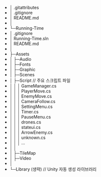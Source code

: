 - │  .gitattributes
- │  .gitignore
- │  README.md
- │  
- └─Running-Time
-    │  .gitignore
-    │  Running-Time.sln
-    │  README.md
-    │  
-    ├─Assets
-    │  ├─Audio
-    │  ├─Fonts
-    │  ├─Graphic
-    │  ├─Scenes
-    │  ├─Script               // 주요 스크립트 파일
-    │  │  │  GameManager.cs
-    │  │  │  PlayerMove.cs
-    │  │  │  EnemyMove.cs
-    │  │  │  CameraFollow.cs
-    │  │  │  SettingMenu.cs
-    │  │  │  Timer.cs
-    │  │  │  PauseMenu.cs
-    │  │  │  drones.cs
-    │  │  │  stateui.cs
-    │  │  │  ArrowEnemy.cs
-    │  │  │  unknown.cs 
-    │  │  │  ...
-    │  │
-    │  ├─TileMap
-    │  ├─Video
-    │
-    └─Library (생략)          // Unity 자동 생성 라이브러리
